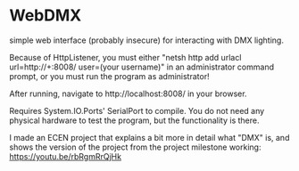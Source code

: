 # WebDMX
simple web interface (probably insecure) for interacting with DMX lighting.

Because of HttpListener, you must either "netsh http add urlacl url=http://+:8008/ user=(your username)"
in an administrator command prompt, or you must run the program as administrator!


After running, navigate to http://localhost:8008/ in your browser.

Requires System.IO.Ports' SerialPort to compile. You do not need any physical hardware to test
the program, but the functionality is there.

I made an ECEN project that explains a bit more in detail what "DMX" is, and shows 
the version of the project from the project milestone working: https://youtu.be/rbRgmRrQjHk